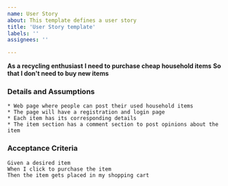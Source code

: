 ```yaml
---
name: User Story
about: This template defines a user story
title: 'User Story template'
labels: ''
assignees: ''

---
```


**As a recycling enthusiast** 
**I need to purchase cheap household items**
**So that I don't need to buy new items**

### Details and Assumptions
    * Web page where people can post their used household items
    * The page will have a registration and login page
    * Each item has its corresponding details
    * The item section has a comment section to post opinions about the item

### Acceptance Criteria
    Given a desired item
    When I click to purchase the item
    Then the item gets placed in my shopping cart
